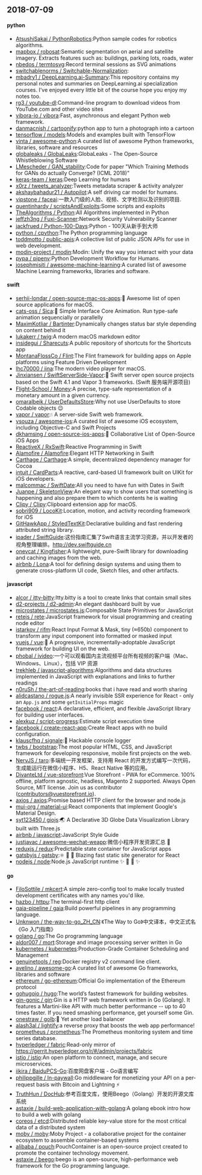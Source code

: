 ## 2018-07-09

#### python
* [AtsushiSakai / PythonRobotics](https://github.com/AtsushiSakai/PythonRobotics):Python sample codes for robotics algorithms.
* [mapbox / robosat](https://github.com/mapbox/robosat):Semantic segmentation on aerial and satellite imagery. Extracts features such as: buildings, parking lots, roads, water
* [nbedos / termtosvg](https://github.com/nbedos/termtosvg):Record terminal sessions as SVG animations
* [switchablenorms / Switchable-Normalization](https://github.com/switchablenorms/Switchable-Normalization):
* [mbadry1 / DeepLearning.ai-Summary](https://github.com/mbadry1/DeepLearning.ai-Summary):This repository contains my personal notes and summaries on DeepLearning.ai specialization courses. I've enjoyed every little bit of the course hope you enjoy my notes too.
* [rg3 / youtube-dl](https://github.com/rg3/youtube-dl):Command-line program to download videos from YouTube.com and other video sites
* [vibora-io / vibora](https://github.com/vibora-io/vibora):Fast, asynchronous and elegant Python web framework.
* [danmacnish / cartoonify](https://github.com/danmacnish/cartoonify):python app to turn a photograph into a cartoon
* [tensorflow / models](https://github.com/tensorflow/models):Models and examples built with TensorFlow
* [vinta / awesome-python](https://github.com/vinta/awesome-python):A curated list of awesome Python frameworks, libraries, software and resources
* [globaleaks / GlobaLeaks](https://github.com/globaleaks/GlobaLeaks):GlobaLeaks - The Open-Source Whistleblowing Software
* [LMescheder / GAN_stability](https://github.com/LMescheder/GAN_stability):Code for paper "Which Training Methods for GANs do actually Converge? (ICML 2018)"
* [keras-team / keras](https://github.com/keras-team/keras):Deep Learning for humans
* [x0rz / tweets_analyzer](https://github.com/x0rz/tweets_analyzer):Tweets metadata scraper & activity analyzer
* [akshaybahadur21 / Autopilot](https://github.com/akshaybahadur21/Autopilot):A self driving car model for humans.
* [vipstone / faceai](https://github.com/vipstone/faceai):一款入门级的人脸、视频、文字检测以及识别的项目.
* [quentinhardy / scriptsAndExploits](https://github.com/quentinhardy/scriptsAndExploits):Some scripts and exploits
* [TheAlgorithms / Python](https://github.com/TheAlgorithms/Python):All Algorithms implemented in Python
* [jeffzh3ng / Fuxi-Scanner](https://github.com/jeffzh3ng/Fuxi-Scanner):Network Security Vulnerability Scanner
* [jackfrued / Python-100-Days](https://github.com/jackfrued/Python-100-Days):Python - 100天从新手到大师
* [python / cpython](https://github.com/python/cpython):The Python programming language
* [toddmotto / public-apis](https://github.com/toddmotto/public-apis):A collective list of public JSON APIs for use in web development.
* [modin-project / modin](https://github.com/modin-project/modin):Modin: Unify the way you interact with your data
* [pypa / pipenv](https://github.com/pypa/pipenv):Python Development Workflow for Humans.
* [josephmisiti / awesome-machine-learning](https://github.com/josephmisiti/awesome-machine-learning):A curated list of awesome Machine Learning frameworks, libraries and software.

#### swift
* [serhii-londar / open-source-mac-os-apps](https://github.com/serhii-londar/open-source-mac-os-apps):🚀
Awesome list of open source applications for macOS.
* [cats-oss / Sica](https://github.com/cats-oss/Sica):🦌
Simple Interface Core Animation. Run type-safe animation sequencially or parallelly
* [MaximKotliar / Bartinter](https://github.com/MaximKotliar/Bartinter):Dynamically changes status bar style depending on content behind it
* [lukakerr / twig](https://github.com/lukakerr/twig):A modern macOS markdown editor
* [insidegui / Sharecuts](https://github.com/insidegui/Sharecuts):A public repository of shortcuts for the Shortcuts app
* [MontanaFlossCo / Flint](https://github.com/MontanaFlossCo/Flint):The Flint framework for building apps on Apple platforms using Feature Driven Development
* [lhc70000 / iina](https://github.com/lhc70000/iina):The modern video player for macOS.
* [Jinxiansen / SwiftServerSide-Vapor](https://github.com/Jinxiansen/SwiftServerSide-Vapor):🦄
Swift server open source projects based on the Swift 4.1 and Vapor 3 frameworks. (Swift 服务端开源项目)
* [Flight-School / Money](https://github.com/Flight-School/Money):A precise, type-safe representation of a monetary amount in a given currency.
* [omaralbeik / UserDefaultsStore](https://github.com/omaralbeik/UserDefaultsStore):Why not use UserDefaults to store Codable objects
😉
* [vapor / vapor](https://github.com/vapor/vapor):💧
A server-side Swift web framework.
* [vsouza / awesome-ios](https://github.com/vsouza/awesome-ios):A curated list of awesome iOS ecosystem, including Objective-C and Swift Projects
* [dkhamsing / open-source-ios-apps](https://github.com/dkhamsing/open-source-ios-apps):📱
Collaborative List of Open-Source iOS Apps
* [ReactiveX / RxSwift](https://github.com/ReactiveX/RxSwift):Reactive Programming in Swift
* [Alamofire / Alamofire](https://github.com/Alamofire/Alamofire):Elegant HTTP Networking in Swift
* [Carthage / Carthage](https://github.com/Carthage/Carthage):A simple, decentralized dependency manager for Cocoa
* [intuit / CardParts](https://github.com/intuit/CardParts):A reactive, card-based UI framework built on UIKit for iOS developers.
* [malcommac / SwiftDate](https://github.com/malcommac/SwiftDate):All you need to have fun with Dates in Swift
* [Juanpe / SkeletonView](https://github.com/Juanpe/SkeletonView):An elegant way to show users that something is happening and also prepare them to which contents he is waiting
* [Clipy / Clipy](https://github.com/Clipy/Clipy):Clipboard extension app for macOS.
* [sobri909 / LocoKit](https://github.com/sobri909/LocoKit):Location, motion, and activity recording framework for iOS
* [GitHawkApp / StyledTextKit](https://github.com/GitHawkApp/StyledTextKit):Declarative building and fast rendering attributed string library.
* [ipader / SwiftGuide](https://github.com/ipader/SwiftGuide):这份指南汇集了Swift语言主流学习资源，并以开发者的视角整理编排。http://dev.swiftguide.cn
* [onevcat / Kingfisher](https://github.com/onevcat/Kingfisher):A lightweight, pure-Swift library for downloading and caching images from the web.
* [airbnb / Lona](https://github.com/airbnb/Lona):A tool for defining design systems and using them to generate cross-platform UI code, Sketch files, and other artifacts.

#### javascript
* [alcor / itty-bitty](https://github.com/alcor/itty-bitty):Itty.bitty is a tool to create links that contain small sites
* [d2-projects / d2-admin](https://github.com/d2-projects/d2-admin):An elegant dashboard built by vue
* [microstates / microstates.js](https://github.com/microstates/microstates.js):Composable State Primitives for JavaScript
* [retejs / rete](https://github.com/retejs/rete):JavaScript framework for visual programming and creating node editor
* [istarkov / rifm](https://github.com/istarkov/rifm):React Input Format & Mask, tiny (≈650b) component to transform any input component into formatted or masked input
* [vuejs / vue](https://github.com/vuejs/vue):🖖
A progressive, incrementally-adoptable JavaScript framework for building UI on the web.
* [phobal / ivideo](https://github.com/phobal/ivideo):一个可以观看国内主流视频平台所有视频的客户端（Mac、Windows、Linux），包括 VIP 资源
* [trekhleb / javascript-algorithms](https://github.com/trekhleb/javascript-algorithms):Algorithms and data structures implemented in JavaScript with explanations and links to further readings
* [n0ruSh / the-art-of-reading](https://github.com/n0ruSh/the-art-of-reading):books that i have read and worth sharing
* [alidcastano / rogue.js](https://github.com/alidcastano/rogue.js):A nearly invisible SSR experience for React - only an `App.js` and some `getInitialProps` magic
* [facebook / react](https://github.com/facebook/react):A declarative, efficient, and flexible JavaScript library for building user interfaces.
* [alexkuz / script-progress](https://github.com/alexkuz/script-progress):Estimate script execution time
* [facebook / create-react-app](https://github.com/facebook/create-react-app):Create React apps with no build configuration.
* [klauscfhq / signale](https://github.com/klauscfhq/signale):👋
Hackable console logger
* [twbs / bootstrap](https://github.com/twbs/bootstrap):The most popular HTML, CSS, and JavaScript framework for developing responsive, mobile first projects on the web.
* [NervJS / taro](https://github.com/NervJS/taro):多端统一开发框架，支持用 React 的开发方式编写一次代码，生成能运行在微信小程序、H5、React Native 等的应用。
* [DivanteLtd / vue-storefront](https://github.com/DivanteLtd/vue-storefront):Vue Storefront - PWA for eCommerce. 100% offline, platform agnostic, headless, Magento 2 supported. Always Open Source, MIT license. Join us as contributor (contributors@vuestorefront.io).
* [axios / axios](https://github.com/axios/axios):Promise based HTTP client for the browser and node.js
* [mui-org / material-ui](https://github.com/mui-org/material-ui):React components that implement Google's Material Design.
* [syt123450 / giojs](https://github.com/syt123450/giojs):🌏
A Declarative 3D Globe Data Visualization Library built with Three.js
* [airbnb / javascript](https://github.com/airbnb/javascript):JavaScript Style Guide
* [justjavac / awesome-wechat-weapp](https://github.com/justjavac/awesome-wechat-weapp):微信小程序开发资源汇总
💯
* [reduxjs / redux](https://github.com/reduxjs/redux):Predictable state container for JavaScript apps
* [gatsbyjs / gatsby](https://github.com/gatsbyjs/gatsby):⚛️
📄
🚀
Blazing fast static site generator for React
* [nodejs / node](https://github.com/nodejs/node):Node.js JavaScript runtime
✨
🐢
🚀
✨

#### go
* [FiloSottile / mkcert](https://github.com/FiloSottile/mkcert):A simple zero-config tool to make locally trusted development certificates with any names you'd like.
* [hazbo / httpu](https://github.com/hazbo/httpu):The terminal-first http client
* [gaia-pipeline / gaia](https://github.com/gaia-pipeline/gaia):Build powerful pipelines in any programming language.
* [Unknwon / the-way-to-go_ZH_CN](https://github.com/Unknwon/the-way-to-go_ZH_CN):《The Way to Go》中文译本，中文正式名《Go 入门指南》
* [golang / go](https://github.com/golang/go):The Go programming language
* [aldor007 / mort](https://github.com/aldor007/mort):Storage and image processing server written in Go
* [kubernetes / kubernetes](https://github.com/kubernetes/kubernetes):Production-Grade Container Scheduling and Management
* [genuinetools / reg](https://github.com/genuinetools/reg):Docker registry v2 command line client.
* [avelino / awesome-go](https://github.com/avelino/awesome-go):A curated list of awesome Go frameworks, libraries and software
* [ethereum / go-ethereum](https://github.com/ethereum/go-ethereum):Official Go implementation of the Ethereum protocol
* [gohugoio / hugo](https://github.com/gohugoio/hugo):The world’s fastest framework for building websites.
* [gin-gonic / gin](https://github.com/gin-gonic/gin):Gin is a HTTP web framework written in Go (Golang). It features a Martini-like API with much better performance -- up to 40 times faster. If you need smashing performance, get yourself some Gin.
* [onestraw / golb](https://github.com/onestraw/golb):🐙
Yet another load balancer
* [alash3al / lightify](https://github.com/alash3al/lightify):a reverse proxy that boosts the web app performance!
* [prometheus / prometheus](https://github.com/prometheus/prometheus):The Prometheus monitoring system and time series database.
* [hyperledger / fabric](https://github.com/hyperledger/fabric):Read-only mirror of https://gerrit.hyperledger.org/r/#/admin/projects/fabric
* [istio / istio](https://github.com/istio/istio):An open platform to connect, manage, and secure microservices.
* [iikira / BaiduPCS-Go](https://github.com/iikira/BaiduPCS-Go):百度网盘客户端 - Go语言编写
* [philippgille / ln-paywall](https://github.com/philippgille/ln-paywall):Go middleware for monetizing your API on a per-request basis with Bitcoin and Lightning
⚡️
* [TruthHun / DocHub](https://github.com/TruthHun/DocHub):参考百度文库，使用Beego（Golang）开发的开源文库系统
* [astaxie / build-web-application-with-golang](https://github.com/astaxie/build-web-application-with-golang):A golang ebook intro how to build a web with golang
* [coreos / etcd](https://github.com/coreos/etcd):Distributed reliable key-value store for the most critical data of a distributed system
* [moby / moby](https://github.com/moby/moby):Moby Project - a collaborative project for the container ecosystem to assemble container-based systems
* [alibaba / pouch](https://github.com/alibaba/pouch):PouchContainer is an open-source project created to promote the container technology movement.
* [astaxie / beego](https://github.com/astaxie/beego):beego is an open-source, high-performance web framework for the Go programming language.
